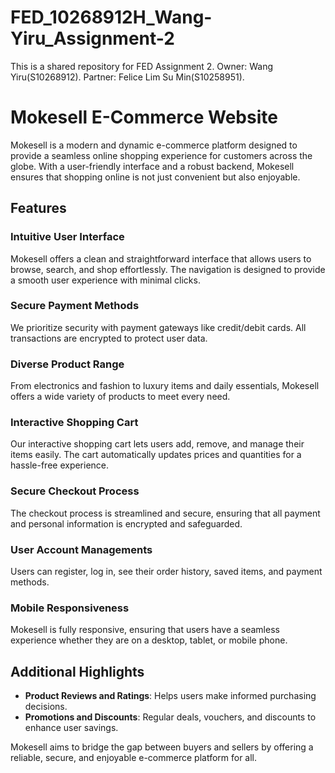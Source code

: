 # FED_10268912H_Wang-Yiru_Assignment-2
This is a shared repository for FED Assignment 2. Owner: Wang Yiru(S10268912). Partner: Felice Lim Su Min(S10258951).

# Mokesell E-Commerce Website

Mokesell is a modern and dynamic e-commerce platform designed to provide a seamless online shopping experience for customers across the globe. With a user-friendly interface and a robust backend, Mokesell ensures that shopping online is not just convenient but also enjoyable.

## Features

### Intuitive User Interface
Mokesell offers a clean and straightforward interface that allows users to browse, search, and shop effortlessly. The navigation is designed to provide a smooth user experience with minimal clicks.

### Secure Payment Methods
We prioritize security with  payment gateways like credit/debit cards.  All transactions are encrypted to protect user data.

### Diverse Product Range
From electronics and fashion to luxury items and daily essentials, Mokesell offers a wide variety of products to meet every need.

### Interactive Shopping Cart
Our interactive shopping cart lets users add, remove, and manage their items easily. The cart automatically updates prices and quantities for a hassle-free experience.

### Secure Checkout Process
The checkout process is streamlined and secure, ensuring that all payment and personal information is encrypted and safeguarded.

### User Account Managements
Users can register, log in, see their order history, saved items, and payment methods.

### Mobile Responsiveness
Mokesell is fully responsive, ensuring that users have a seamless experience whether they are on a desktop, tablet, or mobile phone.



## Additional Highlights
- **Product Reviews and Ratings**: Helps users make informed purchasing decisions.
- **Promotions and Discounts**: Regular deals, vouchers, and discounts to enhance user savings.


Mokesell aims to bridge the gap between buyers and sellers by offering a reliable, secure, and enjoyable e-commerce platform for all.
